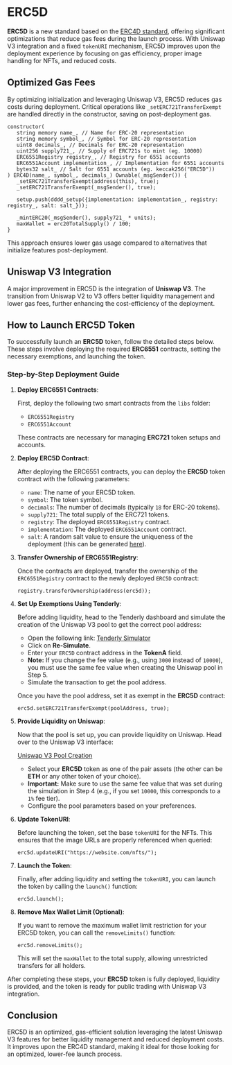 # ERC5D

**ERC5D** is a new standard based on the [ERC4D standard](https://ethereum-magicians.org/t/erc-4d-dimensional-token-standard-dts/21185), offering significant optimizations that reduce gas fees during the launch process. With Uniswap V3 integration and a fixed `tokenURI` mechanism, ERC5D improves upon the deployment experience by focusing on gas efficiency, proper image handling for NFTs, and reduced costs.

## Optimized Gas Fees

By optimizing initialization and leveraging Uniswap V3, ERC5D reduces gas costs during deployment. Critical operations like `_setERC721TransferExempt` are handled directly in the constructor, saving on post-deployment gas.

```solidity
constructor(
   string memory name_, // Name for ERC-20 representation
   string memory symbol_, // Symbol for ERC-20 representation
   uint8 decimals_, // Decimals for ERC-20 representation
   uint256 supply721_, // Supply of ERC721s to mint (eg. 10000)
   ERC6551Registry registry_, // Registry for 6551 accounts
   ERC6551Account implementation_, // Implementation for 6551 accounts
   bytes32 salt_ // Salt for 6551 accounts (eg. keccak256("ERC5D"))
) ERC4D(name_, symbol_, decimals_) Ownable(_msgSender()) {
   _setERC721TransferExempt(address(this), true);
   _setERC721TransferExempt(_msgSender(), true);

   setup.push(dddd_setup({implementation: implementation_, registry: registry_, salt: salt_}));

   _mintERC20(_msgSender(), supply721_ * units);
   maxWallet = erc20TotalSupply() / 100;
}
```

This approach ensures lower gas usage compared to alternatives that initialize features post-deployment.

## Uniswap V3 Integration

A major improvement in ERC5D is the integration of **Uniswap V3**. The transition from Uniswap V2 to V3 offers better liquidity management and lower gas fees, further enhancing the cost-efficiency of the deployment.

## How to Launch ERC5D Token

To successfully launch an **ERC5D** token, follow the detailed steps below. These steps involve deploying the required **ERC6551** contracts, setting the necessary exemptions, and launching the token.

### Step-by-Step Deployment Guide

1. **Deploy ERC6551 Contracts**:

   First, deploy the following two smart contracts from the `libs` folder:

   - `ERC6551Registry`
   - `ERC6551Account`

   These contracts are necessary for managing **ERC721** token setups and accounts.

2. **Deploy ERC5D Contract**:

   After deploying the ERC6551 contracts, you can deploy the **ERC5D** token contract with the following parameters:

   - `name`: The name of your ERC5D token.
   - `symbol`: The token symbol.
   - `decimals`: The number of decimals (typically `18` for ERC-20 tokens).
   - `supply721`: The total supply of the ERC721 tokens.
   - `registry`: The deployed `ERC6551Registry` contract.
   - `implementation`: The deployed `ERC6551Account` contract.
   - `salt`: A random salt value to ensure the uniqueness of the deployment (this can be generated [here](https://emn178.github.io/online-tools/keccak_256.html)).

3. **Transfer Ownership of ERC6551Registry**:

   Once the contracts are deployed, transfer the ownership of the `ERC6551Registry` contract to the newly deployed `ERC5D` contract:

   ```solidity
   registry.transferOwnership(address(erc5d));
   ```

4. **Set Up Exemptions Using Tenderly**:

   Before adding liquidity, head to the Tenderly dashboard and simulate the creation of the Uniswap V3 pool to get the correct pool address:

   - Open the following link: [Tenderly Simulator](https://dashboard.tenderly.co/impredmet/project/simulator/628e6764-1dd2-4dca-a509-68868635612b)
   - Click on **Re-Simulate**.
   - Enter your `ERC5D` contract address in the **TokenA** field.
   - **Note:** If you change the fee value (e.g., using `3000` instead of `10000`), you must use the same fee value when creating the Uniswap pool in Step 5.
   - Simulate the transaction to get the pool address.

   Once you have the pool address, set it as exempt in the **ERC5D** contract:

   ```solidity
   erc5d.setERC721TransferExempt(poolAddress, true);
   ```

5. **Provide Liquidity on Uniswap**:

   Now that the pool is set up, you can provide liquidity on Uniswap. Head over to the Uniswap V3 interface:

   [Uniswap V3 Pool Creation](https://app.uniswap.org/pool)

   - Select your **ERC5D** token as one of the pair assets (the other can be **ETH** or any other token of your choice).
   - **Important:** Make sure to use the same fee value that was set during the simulation in Step 4 (e.g., if you set `10000`, this corresponds to a `1%` fee tier).
   - Configure the pool parameters based on your preferences.

6. **Update TokenURI**:

   Before launching the token, set the base `tokenURI` for the NFTs. This ensures that the image URLs are properly referenced when queried:

   ```solidity
   erc5d.updateURI("https://website.com/nfts/");
   ```

7. **Launch the Token**:

   Finally, after adding liquidity and setting the `tokenURI`, you can launch the token by calling the `launch()` function:

   ```solidity
   erc5d.launch();
   ```

8. **Remove Max Wallet Limit (Optional)**:

   If you want to remove the maximum wallet limit restriction for your ERC5D token, you can call the `removeLimits()` function:

   ```solidity
   erc5d.removeLimits();
   ```

   This will set the `maxWallet` to the total supply, allowing unrestricted transfers for all holders.

After completing these steps, your **ERC5D** token is fully deployed, liquidity is provided, and the token is ready for public trading with Uniswap V3 integration.

## Conclusion

ERC5D is an optimized, gas-efficient solution leveraging the latest Uniswap V3 features for better liquidity management and reduced deployment costs. It improves upon the ERC4D standard, making it ideal for those looking for an optimized, lower-fee launch process.
